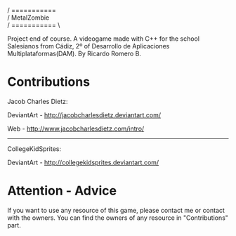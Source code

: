 ﻿/ =========== \
/ MetalZombie \
/ =========== \

Project end of course. A videogame made with C++ for the school Salesianos from Cádiz, 2º of Desarrollo de Aplicaciones Multiplataformas(DAM). By Ricardo Romero B.

Contributions
===========

Jacob Charles Dietz:

DeviantArt - http://jacobcharlesdietz.deviantart.com/

Web - http://www.jacobcharlesdietz.com/intro/

---------------

CollegeKidSprites:

DeviantArt - http://collegekidsprites.deviantart.com/


Attention - Advice
===========

If you want to use any resource of this game, please contact me or contact with the owners. You can find the owners of any resource in "Contributions" part.